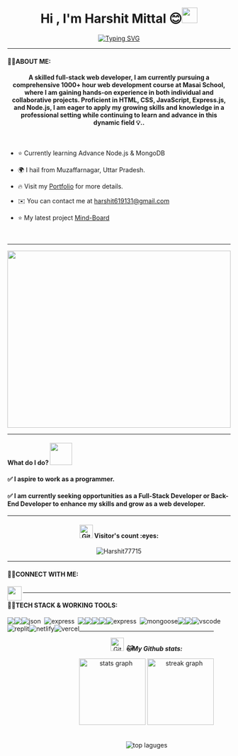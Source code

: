 
<h1 align="center">Hi , I'm Harshit Mittal 😊<img src="https://media.giphy.com/media/hvRJCLFzcasrR4ia7z/giphy.gif" width="35"></h1>


[<div align="center">![Typing SVG](https://readme-typing-svg.demolab.com?font=Fira+Code&weight=800&pause=1000&color=00ffff&background=B3FFE500&center=true&random=false&width=435&lines=Full+Stack+Web+Developer+👨🏻‍💻;1500%2B+Hours+of+Coding+Experience+⚡️;700%2B+DSA+Questions+Solved+💡)</div>](https://git.io/typing-svg)
<hr>


 #### 👨‍💻ABOUT ME:
<h4 align="center">
A skilled full-stack web developer, I am currently pursuing a comprehensive 1000+ hour web development course at Masai School, where I am gaining hands-on experience in both individual and collaborative projects. Proficient in HTML, CSS, JavaScript, Express.js, and Node.js, I am eager to apply my growing skills and knowledge in a professional setting while continuing to learn and advance in this dynamic field 💡..</h4>
<br/>

- ⭐ Currently learning Advance Node.js & MongoDB
 
- 🌍  I hail from Muzaffarnagar, Uttar Pradesh.

- 🔥  Visit my [Portfolio](https://harshit77715.github.io) for more details.

- ✉️  You can contact me at [harshit619131@gmail.com](mailto:harshit619131@gmail.com)

- ⭐ My latest project [Mind-Board](https://elegant-jelly-ea5c2c.netlify.app/)
<br />
<hr>

<img align="center" width="100%" height="400px" src="https://encrypted-tbn0.gstatic.com/images?q=tbn:ANd9GcTkSc2NGMvZaz1_v-XsMXcPMx6K2ULxbTkhMg&s">

<hr>

 #### What do I do? <img src="https://media.giphy.com/media/XGma2iRIHTKkwqRkFl/giphy.gif" width="50"></h3>

<h4>✅ I aspire to work as a programmer.</h4>

<h4>✅ I am currently seeking opportunities as a Full-Stack Developer or Back-End Developer to enhance my skills and grow as a web developer.</h4>

<hr>

<h4 align="center"><img src="https://media.giphy.com/media/W5eoZHPpUx9sapR0eu/giphy.gif" width="30px" alt="Git"/>&nbsp;Visitor's count :eyes:</h4>

<p align="center"><img src="https://profile-counter.glitch.me/{Harshit77715}/count.svg" alt="Harshit77715" :: Visitor's Count" /></p>

<hr>

 #### 👨‍💻CONNECT WITH ME:


<p align="left">
  <a href="https://harshit77715.github.io">
    <img align="left" src="https://encrypted-tbn0.gstatic.com/images?q=tbn:ANd9GcTqx2RrK8Eje0ohUMNvb--Dl5KJIrb8R1sSJA&usqp=CAU" width="32px"  />
  </a>
  <a href="https://www.linkedin.com/in/harshit-mittal-398b3424b" target="https://www.linkedin.com/in/harshit-mittal-398b3424b">
  <img align="center" src="https://img.shields.io/badge/-LinkedIn-0e76a8?style=for-the-badge&logo=Linkedin&logoColor=white" alt="" />
  </a>
</p>



<hr>

 #### 👨‍💻TECH STACK & WORKING TOOLS:
 
<p>
<div align="center" style="display: flex; flex-wrap: wrap;">
<img src="https://img.shields.io/badge/HTML5-E34F26?style=for-the-badge&logo=html5&logoColor=white" />
<img src="https://img.shields.io/badge/CSS3-1572B6?style=for-the-badge&logo=css3&logoColor=white" />
<img src="https://img.shields.io/badge/json-5E5C5C?style=for-the-badge&logo=json&logoColor=white" alt="json" />&nbsp;&nbsp;
<img src="https://img.shields.io/badge/express-319795?style=for-the-badge&logo=express&logoColor=white" alt="express" />&nbsp;&nbsp;
<img src="https://img.shields.io/badge/JavaScript-323330?style=for-the-badge&logo=javascript&logoColor=F7DF1E" />
<img src="https://img.shields.io/badge/npm-CB3837?style=for-the-badge&logo=npm&logoColor=white" />
<img src="https://img.shields.io/badge/python-%23ED8B00.svg?style=for-the-badge&logo=python&logoColor=white" />
<img src="https://img.shields.io/badge/node-CB3837?style=for-the-badge&logo=node&logoColor=white" />
<img src="https://img.shields.io/badge/mongodb-319795?style=for-the-badge&logo=mongodb&logoColor=white" alt="express" />&nbsp;&nbsp;
<img src="https://img.shields.io/badge/mongoose-000000?style=for-the-badge&logo=mongoose&logoColor=white" alt="mongoose" />
<img src="https://img.shields.io/badge/GitHub-100000?style=for-the-badge&logo=github&logoColor=white" />
<img src="https://img.shields.io/badge/GIT-E44C30?style=for-the-badge&logo=git&logoColor=white" />
<img src="https://img.shields.io/badge/VSCode-0078D4?style=for-the-badge&logo=visual%20studio%20code&logoColor=white" alt="vscode" />
<img src="https://img.shields.io/badge/replit-667881?style=for-the-badge&logo=replit&logoColor=white" alt="replit" />
<img src="https://img.shields.io/badge/Netlify-00C7B7?style=for-the-badge&logo=netlify&logoColor=white" alt="netlify" />
<img src="https://img.shields.io/badge/Vercel-000000?style=for-the-badge&logo=vercel&logoColor=white" alt="vercel" />

<div/>
</p>
  
<hr>

<p align="center">
<img src="https://media.giphy.com/media/W5eoZHPpUx9sapR0eu/giphy.gif" width="30px" alt="Git"/>&nbsp;<i><b>🐱My Github stats:</b></i> 
</p>
<div align="center">
  <img src="https://github-readme-stats.vercel.app/api?username=Harshit77715&count_private=true&theme=light" height="150" alt="stats graph"  />
  <img src="https://github-readme-streak-stats.herokuapp.com?user=Harshit77715&theme=light&hide_border=true&border_radius=6.5&date_format=M%20j%5B%2C%20Y%5D" height="150" alt="streak graph"  />
</div>
<br>
<br>
  <img  className="github-top-langs" id="github-top-langs"
               src="https://github-readme-stats.vercel.app/api/top-langs/?username=Harshit77715&layout=compact&theme=light&hide_border=true"
              alt="top laguges"
              id="github-top-langs" />
 


